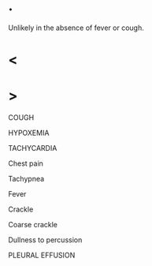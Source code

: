# .

Unlikely in the absence of fever or cough.

# <

# >

COUGH

HYPOXEMIA

TACHYCARDIA

Chest pain

Tachypnea

Fever

Crackle

Coarse crackle

Dullness to percussion

PLEURAL EFFUSION
